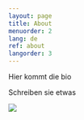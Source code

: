 ```yaml
---
layout: page
title: About
menuorder: 2
lang: de
ref: about
langorder: 3
---
```


Hier kommt die bio

Schreiben sie etwas

![](assets/bio.jpg)
